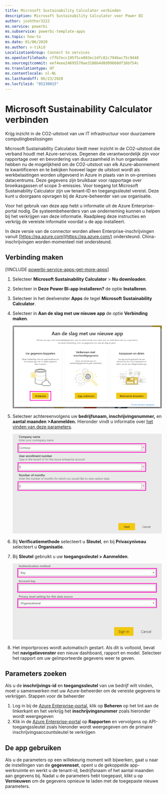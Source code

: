 ```yaml
---
title: Microsoft Sustainability Calculator verbinden
description: Microsoft Sustainability Calculator voor Power BI
author: joshthor3222
ms.service: powerbi
ms.subservice: powerbi-template-apps
ms.topic: how-to
ms.date: 01/06/2020
ms.author: v-tikid
LocalizationGroup: Connect to services
ms.openlocfilehash: cffb7ecc195f5ce803ec2dfc81c794bac75c9448
ms.sourcegitcommit: eef4eee24695570ae3186b4d8d99660df16bf54c
ms.translationtype: HT
ms.contentlocale: nl-NL
ms.lasthandoff: 06/23/2020
ms.locfileid: "85230015"
---
```

# <a name="connect-the-microsoft-sustainability-calculator"></a>Microsoft Sustainability Calculator verbinden
Krijg inzicht in de CO2-uitstoot van uw IT infrastructuur voor duurzamere computingbeslissingen

Microsoft Sustainability Calculator biedt meer inzicht in de CO2-uitstoot die verband houdt met Azure-services. Degenen die verantwoordelijk zijn voor rapportage over en bevordering van duurzaamheid in hun organisatie hebben nu de mogelijkheid om de CO2-uitstoot van elk Azure-abonnement te kwantificeren en te bekijken hoeveel lager de uitstoot wordt als werkbelastingen worden uitgevoerd in Azure in plaats van in on-premises datacentrums. Deze gegevens zijn bruikbaar voor rapportage over broeikasgassen of scope 3-emissies. Voor toegang tot Microsoft Sustainability Calculator zijn uw tenant-ID en toegangssleutel vereist. Deze kunt u doorgaans opvragen bij de Azure-beheerder van uw organisatie.

Voor het gebruik van deze app hebt u informatie uit de Azure Enterprise-portal nodig. De systeembeheerders van uw onderneming kunnen u helpen bij het verkrijgen van deze informatie. Raadpleeg deze instructies en verkrijg de vereiste informatie voordat u de app installeert. 

In deze versie van de connector worden alleen Enterprise-inschrijvingen vanuit [https://ea.azure.com](https://ea.azure.com/) ondersteund. China-inschrijvingen worden momenteel niet ondersteund.

## <a name="how-to-connect"></a>Verbinding maken
[!INCLUDE [powerbi-service-apps-get-more-apps](../includes/powerbi-service-apps-get-more-apps.md)]

1. Selecteer **Microsoft Sustainability Calculator** \> **Nu downloaden**.
1. Selecteer in **Deze Power BI-app installeren?** de optie **Installeren**.
1. Selecteer in het deelvenster **Apps** de tegel **Microsoft Sustainability Calculator**.
1. Selecteer in **Aan de slag met uw nieuwe app** de optie **Verbinding maken**.

    ![Aan de slag met uw nieuwe app](media/service-connect-to-zendesk/power-bi-new-app-connect-get-started.png)

1. Selecteer achtereenvolgens uw **bedrijfsnaam, inschrijvingsnummer,** en **aantal maanden \>Aanmelden.** Hieronder vindt u informatie over [het vinden van deze parameters](#finding-parameters).

    ![Bedrijfsinschrijving](media/service-connect-to-microsoft-sustainability-calculator/company-enrollment.png)

1. Bij **Verificatiemethode** selecteert u **Sleutel**, en bij **Privacyniveau** selecteert u **Organisatie**.
1. Bij **Sleutel** gebruikt u uw **toegangssleutel \> Aanmelden**.

    ![Het invoeren van de toegangssleutel](media/service-connect-to-microsoft-sustainability-calculator/access-key-entry.png)

1. Het importproces wordt automatisch gestart. Als dit is voltooid, bevat het **navigatievenster** een nieuw dashboard, rapport en model. Selecteer het rapport om uw geïmporteerde gegevens weer te geven.

## <a name="finding-parameters"></a>Parameters zoeken

Als u de **inschrijvings-id** en **toegangssleutel** van uw bedrijf wilt vinden, moet u samenwerken met uw Azure-beheerder om de vereiste gegevens te verkrijgen. Stappen voor de beheerder

1. Log in bij de [Azure Enterprise-portal](https://ea.azure.com), klik op **Beheren** op het lint aan de linkerkant en het verkrijg het **inschrijvingsnummer** zoals hieronder wordt weergegeven
2. Klik in de [Azure Enterprise-portal](https://ea.azure.com) op **Rapporten** en vervolgens op API-toegangssleutel zoals hieronder wordt weergegeven om de primaire inschrijvingsaccountsleutel te verkrijgen

## <a name="using-the-app"></a>De app gebruiken

Als u de parameters op een willekeurig moment wilt bijwerken, gaat u naar de instellingen van de **gegevensset**, opent u de gekoppelde app-werkruimte en werkt u de tenant-id, bedrijfsnaam of het aantal maanden aan gegevens bij. Nadat u de parameters hebt toegepast, klikt u op **Vernieuwen** om de gegevens opnieuw te laden met de toegepaste nieuwe parameters.